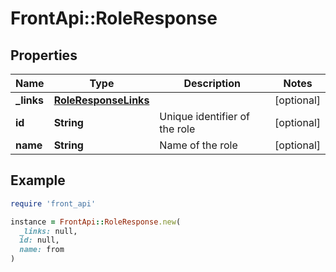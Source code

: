 # FrontApi::RoleResponse

## Properties

| Name | Type | Description | Notes |
| ---- | ---- | ----------- | ----- |
| **_links** | [**RoleResponseLinks**](RoleResponseLinks.md) |  | [optional] |
| **id** | **String** | Unique identifier of the role | [optional] |
| **name** | **String** | Name of the role | [optional] |

## Example

```ruby
require 'front_api'

instance = FrontApi::RoleResponse.new(
  _links: null,
  id: null,
  name: from
)
```

